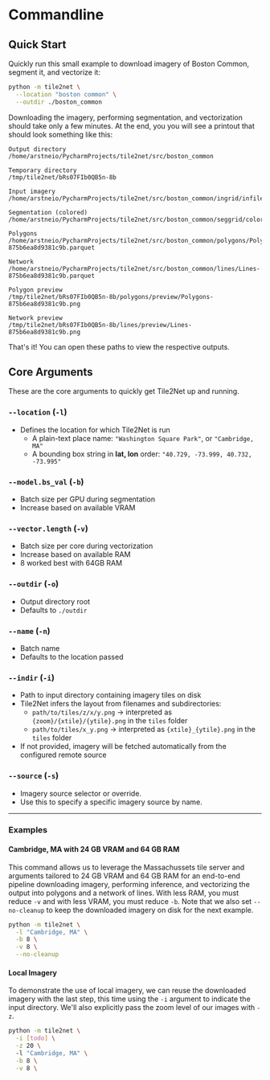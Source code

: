 # Commandline

## Quick Start

Quickly run this small example to download imagery of Boston Common, segment it, and vectorize it:

```bash
python -m tile2net \
  --location "boston common" \
  --outdir ./boston_common
```

Downloading the imagery, performing segmentation, 
and vectorization should take only a few minutes. At the end, you you will see a printout that should look 
something like this:

```
Output directory      
/home/arstneio/PycharmProjects/tile2net/src/boston_common

Temporary directory   
/tmp/tile2net/bRs07FIb0QB5n-8b

Input imagery         
/home/arstneio/PycharmProjects/tile2net/src/boston_common/ingrid/infile

Segmentation (colored)
/home/arstneio/PycharmProjects/tile2net/src/boston_common/seggrid/colored

Polygons              
/home/arstneio/PycharmProjects/tile2net/src/boston_common/polygons/Polygons-875b6ea8d9381c9b.parquet

Network               
/home/arstneio/PycharmProjects/tile2net/src/boston_common/lines/Lines-875b6ea8d9381c9b.parquet

Polygon preview       
/tmp/tile2net/bRs07FIb0QB5n-8b/polygons/preview/Polygons-875b6ea8d9381c9b.png

Network preview       
/tmp/tile2net/bRs07FIb0QB5n-8b/lines/preview/Lines-875b6ea8d9381c9b.png
```

That's it! You can open these paths to view the respective outputs. 

## Core Arguments

These are the core arguments to quickly get Tile2Net up and running.

### `--location` (`-l`)
- Defines the location for which Tile2Net is run
  - A plain-text place name: `"Washington Square Park"`, or `"Cambridge, MA"`  
  - A bounding box string in **lat, lon** order: `"40.729, -73.999, 40.732, -73.995"`

### `--model.bs_val` (`-b`)
- Batch size per GPU during segmentation
- Increase based on available VRAM

### `--vector.length` (`-v`)
- Batch size per core during vectorization
- Increase based on available RAM
- 8 worked best with 64GB RAM

### `--outdir` (`-o`)
- Output directory root
- Defaults to `./outdir` 

### `--name` (`-n`)
- Batch name
- Defaults to the location passed

### `--indir` (`-i`)
- Path to input directory containing imagery tiles on disk
- Tile2Net infers the layout from filenames and subdirectories:
  - `path/to/tiles/z/x/y.png` → interpreted as `{zoom}/{xtile}/{ytile}.png` in the `tiles` folder
  - `path/to/tiles/x_y.png` → interpreted as `{xtile}_{ytile}.png` in the `tiles` folder  
- If not provided, imagery will be fetched automatically from the configured remote source

### `--source` (`-s`)
- Imagery source selector or override.  
- Use this to specify a specific imagery source by name.
---

### Examples

#### Cambridge, MA with 24 GB VRAM and 64 GB RAM
This command allows us to leverage the Massachussets tile server and arguments tailored to 24 GB VRAM and 64 GB RAM 
for an end-to-end pipeline downloading imagery, performing inference, and vectorizing the output into polygons and a 
network of lines. With less RAM, you must reduce `-v` and with less VRAM, you must reduce `-b`. Note that we also set 
`--no-cleanup` to keep the downloaded imagery on disk for the next example.

```bash
python -m tile2net \
  -l "Cambridge, MA" \
  -b 8 \
  -v 8 \
  --no-cleanup 
```

#### Local Imagery
To demonstrate the use of local imagery, we can reuse the downloaded imagery with the last step, this time using the 
`-i` argument to indicate the input directory. We'll also explicitly pass the zoom level of our images with `-z`. 

```bash
python -m tile2net \
  -i [todo] \
  -z 20 \ 
  -l "Cambridge, MA" \
  -b 8 \
  -v 8 \
```
